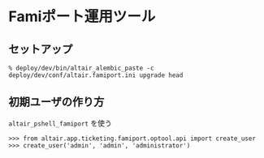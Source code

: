 Famiポート運用ツール
====================

セットアップ
------------

```
% deploy/dev/bin/altair_alembic_paste -c deploy/dev/conf/altair.famiport.ini upgrade head
```


初期ユーザの作り方
------------------

`altair_pshell_famiport` を使う

```
>>> from altair.app.ticketing.famiport.optool.api import create_user
>>> create_user('admin', 'admin', 'administrator')
```
